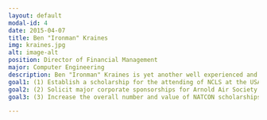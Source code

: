 ```yaml
---
layout: default
modal-id: 4
date: 2015-04-07
title: Ben "Ironman" Kraines
img: kraines.jpg
alt: image-alt
position: Director of Financial Management
major: Computer Engineering
description: Ben "Ironman" Kraines is yet another well experienced and well established member of the Society. He pioneered a candidate training program that went on to win the LBJ cup, as well as became the baseline for a national training program. He also managed a $500 acquisition of equipment for training exercises. His keen attention to detail, fostered through ROTC as well as at an internship with the Lawrence Livermore National Laboratory, is essential for the demands of maintaining the national budget while providing assistance to the National Conclave Staff.
goal1: (1) Establish a scholarship for the attending of NCLS at the USAFA.
goal2: (2) Solicit major corporate sponsorships for Arnold Air Society.
goal3: (3) Increase the overall number and value of NATCON scholarships across the board.

---
```

